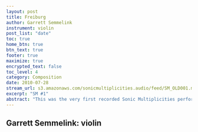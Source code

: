 ```yaml
---
layout: post
title: Freiburg
author: Garrett Semmelink
instrument: violin
post_list: "date"
toc: true
home_btn: true
btn_text: true
footer: true
maximize: true
encrypted_text: false
toc_level: 4
category: Composition
date: 2010-07-28
stream_url: s3.amazonaws.com/sonicmultiplicities.audio/feed/SM_OLD001.mp3
excerpt: "SM #1"
abstract: "This was the very first recorded Sonic Multiplicities performance, back in 2010."
---
```


## Garrett Semmelink: violin
